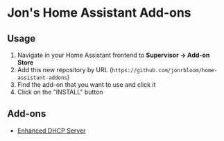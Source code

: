 # Jon's Home Assistant Add-ons

## Usage

1. Navigate in your Home Assistant frontend to **Supervisor -> Add-on Store**
2. Add this new repository by URL (`https://github.com/jonrbloom/home-assistant-addons`)
3. Find the add-on that you want to use and click it
4. Click on the "INSTALL" button

## Add-ons

- [Enhanced DHCP Server](enhanced_dhcp_server/README.md)
